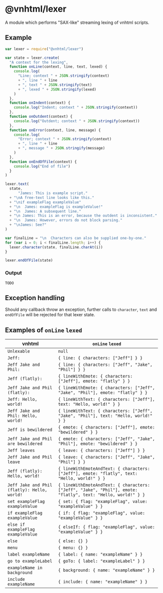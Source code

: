 # @vnhtml/lexer

A module which performs "SAX-like" streaming lexing of vnhtml scripts.

## Example

```javascript
var lexer = require("@vnhtml/lexer")

var state = lexer.create(
  "A context for the lexing",
  function onLine(context, line, text, lexed) {
    console.log(
      "Line; context " + JSON.stringify(context)
      + ", line " + line
      + ", text " + JSON.stringify(text)
      + ", lexed " + JSON.stringify(lexed)
    )
  },
  function onIndent(context) {
    console.log("Indent; context " + JSON.stringify(context))
  },
  function onOutdent(context) {
    console.log("Outdent; context " + JSON.stringify(context))
  },
  function onError(context, line, message) {
    console.log(
      "Error; context " + JSON.stringify(context)
      + ", line " + line
      + ", message " + JSON.stringify(message)
    )
  },
  function onEndOfFile(context) {
    console.log("End of file")
  }
)

lexer.text(
  state,
      "James: This is example script."
  + "\nA free-text line looks like this."
  + "\nif exampleFlag exampleValue"
  + "\n  James: exampleFlag is exampleValue!"
  + "\n  James: A subsequent line."
  + "\n James: This is an error, because the outdent is inconsistent."
  + "\n  James: However, errors do not block parsing."
  + "\nJames: See?"
)

var finalLine = "\n  Characters can also be supplied one-by-one."
for (var i = 0; i < finalLine.length; i++) {
  lexer.character(state, finalLine.charAt(i))
}

lexer.endOfFile(state)
```

### Output

```
TODO
```

## Exception handling

Should any callback throw an exception, further calls to `character`, `text` and
`endOfFile` will be rejected for that lexer state.

## Examples of `onLine` `lexed`

| vnhtml                                       | `onLine` `lexed`                                                                                             |
|----------------------------------------------|--------------------------------------------------------------------------------------------------------------|
| `Unlexable`                                  | `null`                                                                                                       |
| `Jeff:`                                      | `{ line: { characters: ["Jeff"] } }`                                                                         |
| `Jeff Jake and Phil:`                        | `{ line: { characters: ["Jeff", "Jake", "Phil"] } }`                                                         |
| `Jeff (flatly):`                             | `{ lineWithEmote: { characters: ["Jeff"], emote: "flatly" } }`                                               |
| `Jeff Jake and Phil (flatly):`               | `{ lineWithEmote: { characters: ["Jeff", "Jake", "Phil"], emote: "flatly" } }`                               |
| `Jeff: Hello, world!`                        | `{ lineWithText: { characters: ["Jeff"], text: "Hello, world!" } }`                                          |
| `Jeff Jake and Phil: Hello, world!`          | `{ lineWithText: { characters: ["Jeff", "Jake", "Phil"], text: "Hello, world!" } }`                          |
| `Jeff is bewildered`                         | `{ emote: { characters: ["Jeff"], emote: "bewildered" } }`                                                   |
| `Jeff Jake and Phil are bewildered`          | `{ emote: { characters: ["Jeff", "Jake", "Phil"], emote: "bewildered" } }`                                   |
| `Jeff leaves`                                | `{ leave: { characters: ["Jeff"] } }`                                                                        |
| `Jeff Jake and Phil leave`                   | `{ leave: { characters: ["Jeff", "Jake", "Phil"] } }`                                                        |
| `Jeff (flatly): Hello, world!`               | `{ lineWithEmoteAndText: { characters: ["Jeff"], emote: "flatly", text: "Hello, world!" } }`                 |
| `Jeff Jake and Phil (flatly): Hello, world!` | `{ lineWithEmoteAndText: { characters: ["Jeff", "Jake", "Phil"], emote: "flatly", text: "Hello, world!" } }` |
| `set exampleFlag exampleValue`               | `{ set: { flag: "exampleFlag", value: "exampleValue" } }`                                                    |
| `if exampleFlag exampleValue`                | `{ if: { flag: "exampleFlag", value: "exampleValue" } }`                                                     |
| `else if exampleFlag exampleValue`           | `{ elseIf: { flag: "exampleFlag", value: "exampleValue" } }`                                                 |
| `else`                                       | `{ else: {} }`                                                                                               |
| `menu`                                       | `{ menu: {} }`                                                                                               |
| `label exampleName`                          | `{ label: { name: "exampleName" } }`                                                                         |
| `go to exampleLabel`                         | `{ goTo: { label: "exampleLabel" } }`                                                                        |
| `exampleName in background`                  | `{ background: { name: "exampleName" } }`                                                                    |
| `include exampleName`                        | `{ include: { name: "exampleName" } }`                                                                       |
